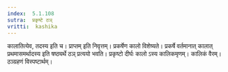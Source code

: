 ```yaml
---
index:  5.1.108
sutra:  प्रकृष्टे ठञ्
vritti:  kashika 
---
```


कालातित्येव, तदस्य इति च। प्राप्तम् इति निवृत्तम्। प्रकर्षेण कालो विशेष्यते। प्रकर्षे वर्तमानात् कालात् प्रथमासमर्थादस्य इति षष्ठ्यर्थे ठञ् प्रत्ययो भवति। प्रकृष्टो दीर्घः कालो ऽस्य कालिकमृणम्। कालिकं वैरम्। ठञ्ग्रहणं विस्पष्टार्थम्।

